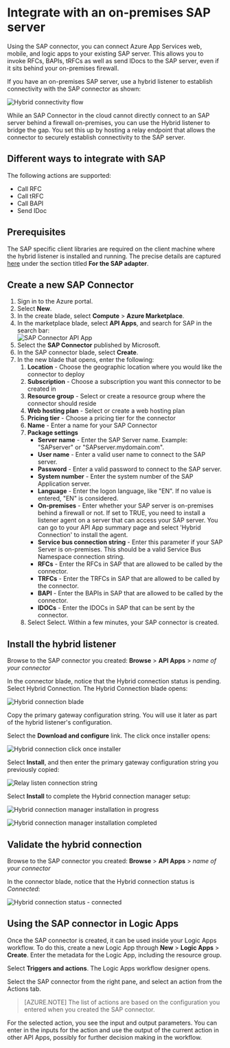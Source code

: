 <properties
    pageTitle="Integrate with an on-premises SAP server in Azure App Service | Microsoft Azure"
    description="Learn how to integrate with an on-premises SAP server"
    authors="rajeshramabathiran"
    manager="dwrede"
    editor=""
    services="app-service\logic"
    documentationCenter=""/>

<tags
    ms.service="app-service-logic"
    ms.workload="integration"
    ms.tgt_pltfrm="na"
    ms.devlang="na"
    ms.topic="article"
    ms.date="12/07/2015"
    ms.author="sameerch"/>


# Integrate with an on-premises SAP server
Using the SAP connector, you can connect Azure App Services web, mobile, and logic apps to your existing SAP server. This allows you to invoke RFCs, BAPIs, tRFCs as well as send IDocs to the SAP server, even if it sits behind your on-premises firewall.

If you have an on-premises SAP server, use a hybrid listener to establish connectivity with the SAP connector as shown:

![Hybrid connectivity flow][1]

While an SAP Connector in the cloud cannot directly connect to an SAP server behind a firewall on-premises, you can use the Hybrid listener to bridge the gap. You set this up by hosting a relay endpoint that allows the connector to securely establish connectivity to the SAP server.


## Different ways to integrate with SAP
The following actions are supported:

- Call RFC
- Call tRFC
- Call BAPI
- Send IDoc

## Prerequisites
The SAP specific client libraries are required on the client machine where the hybrid listener is installed and running. The precise details are captured [here][9] under the section titled **For the SAP adapter**.


## Create a new SAP Connector
1. Sign in to the Azure portal.
2. Select **New**.
3. In the create blade, select **Compute** > **Azure Marketplace**.
4. In the marketplace blade, select **API Apps**, and search for SAP in the search bar:  
    ![SAP Connector API App][2]
5. Select the **SAP Connector** published by Microsoft.
6. In the SAP connector blade, select **Create**.
7. In the new blade that opens, enter the following:  
    1. **Location** - Choose the geographic location where you would like the connector to deploy
    2. **Subscription** - Choose a subscription you want this connector to be created in
    3. **Resource group** - Select or create a resource group where the connector should reside
    4. **Web hosting plan** - Select or create a web hosting plan
    5. **Pricing tier** - Choose a pricing tier for the connector
    6. **Name** - Enter a name for your SAP Connector
    7. **Package settings**
        - **Server name** - Enter the SAP Server name. Example: "SAPserver" or "SAPserver.mydomain.com".
        - **User name** - Enter a valid user name to connect to the SAP server.
        - **Password** - Enter a valid password to connect to the SAP server.
        - **System number** - Enter the system number of the SAP Application server.
        - **Language** - Enter the logon language, like "EN". If no value is entered, "EN" is considered.
        - **On-premises** - Enter whether your SAP server is on-premises behind a firewall or not. If set to TRUE, you need to install a listener agent on a server that can access your SAP server. You can go to your API App summary page and select 'Hybrid Connection' to install the agent.
        - **Service bus connection string** - Enter this parameter if your SAP Server is on-premises. This should be a valid Service Bus Namespace connection string.
        - **RFCs** - Enter the RFCs in SAP that are allowed to be called by the connector.
        - **TRFCs** - Enter the TRFCs in SAP that are allowed to be called by the connector.
        - **BAPI** - Enter the BAPIs in SAP that are allowed to be called by the connector.
        - **IDOCs** - Enter the IDOCs in SAP that can be sent by the connector.
    8. Select Select. Within a few minutes, your SAP connector is created.


## Install the hybrid listener
Browse to the SAP connector you created: **Browse** > **API Apps** > *name of your connector*

In the connector blade, notice that the Hybrid connection status is pending. Select Hybrid Connection. The Hybrid Connection blade opens:  

![Hybrid connection blade][3]

Copy the primary gateway configuration string. You will use it later as part of the hybrid listener's configuration.

Select the **Download and configure** link. The click once installer opens:

![Hybrid connection click once installer][4]

Select **Install**, and then enter the primary gateway configuration string you previously copied:

![Relay listen connection string][5]

Select **Install** to complete the Hybrid connection manager setup:

![Hybrid connection manager installation in progress][6]

![Hybrid connection manager installation completed][7]

## Validate the hybrid connection
Browse to the SAP connector you created: **Browse** > **API Apps** > *name of your connector*

In the connector blade, notice that the Hybrid connection status is *Connected*:

![Hybrid connection status - connected][8]


## Using the SAP connector in Logic Apps
Once the SAP connector is created, it can be used inside your Logic Apps workflow. To do this, create a new Logic App through **New** > **Logic Apps** > **Create**. Enter the metadata for the Logic App, including the resource group.

Select **Triggers and actions**. The Logic Apps workflow designer opens.

Select the SAP connector from the right pane, and select an action from the Actions tab.

> [AZURE.NOTE] The list of actions are based on the configuration you entered when you created the SAP connector.

For the selected action, you see the input and output parameters. You can enter in the inputs for the action and use the output of the current action in other API Apps, possibly for further decision making in the workflow.

<!--Image references-->
[1]: ./media/app-service-logic-integrate-with-an-on-premise-SAP-server/HybridConnectivityFlow.PNG
[2]: ./media/app-service-logic-integrate-with-an-on-premise-SAP-server/SAPConnector.APIApp.PNG
[3]: ./media/app-service-logic-integrate-with-an-on-premise-SAP-server/HybridConnection.PNG
[4]: ./media/app-service-logic-integrate-with-an-on-premise-SAP-server/HybridConnection.ClickOnceInstaller.PNG
[5]: ./media/app-service-logic-integrate-with-an-on-premise-SAP-server/HybridConnection.ClickOnceInstaller.RelayInformation.PNG
[6]: ./media/app-service-logic-integrate-with-an-on-premise-SAP-server/HybridConnectionManager.Install.InProgress.PNG
[7]: ./media/app-service-logic-integrate-with-an-on-premise-SAP-server/HybridConnectionManager.Install.Completed.PNG
[8]: ./media/app-service-logic-integrate-with-an-on-premise-SAP-server/SAPConnector.HybridConnection.Connected.PNG
[9]: http://download.microsoft.com/download/2/D/7/2D7CE8DF-A6C5-45F0-8319-14C3F1F9A0C7/InstallationGuide.htm




<!--HONumber=Mar16_HO4-->


